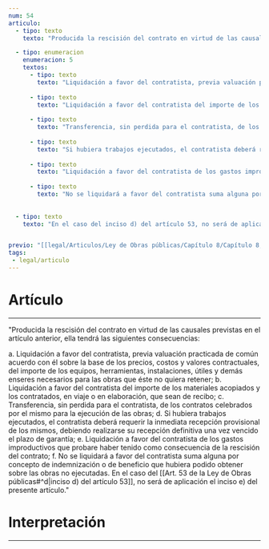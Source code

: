 ```yaml
---
num: 54
articulo: 
  - tipo: texto
    texto: "Producida la rescisión del contrato en virtud de las causales previstas en el artículo anterior, ella tendrá las siguientes consecuencias:"

  - tipo: enumeracion
    enumeracion: 5
    textos:
      - tipo: texto
        texto: "Liquidación a favor del contratista, previa valuación practicada de común acuerdo con él sobre la base de los precios, costos y valores contractuales, del importe de los equipos, herramientas, instalaciones, útiles y demás enseres necesarios para las obras que éste no quiera retener;"
    
      - tipo: texto
        texto: "Liquidación a favor del contratista del importe de los materiales acopiados y los contratados, en viaje o en elaboración, que sean de recibo;"
    
      - tipo: texto
        texto: "Transferencia, sin perdida para el contratista, de los contratos celebrados por el mismo para la ejecución de las obras;"
    
      - tipo: texto
        texto: "Si hubiera trabajos ejecutados, el contratista deberá requerir la inmediata recepción provisional de los mismos, debiendo realizarse su recepción definitiva una vez vencido el plazo de garantía;"
    
      - tipo: texto
        texto: "Liquidación a favor del contratista de los gastos improductivos que probare haber tenido como consecuencia de la rescisión del contrato;"
    
      - tipo: texto
        texto: "No se liquidará a favor del contratista suma alguna por concepto de indemnización o de beneficio que hubiera podido obtener sobre las obras no ejecutadas."
    
    
  - tipo: texto
    texto: "En el caso del inciso d) del artículo 53, no será de aplicación el inciso e) del presente artículo."


previo: "[[legal/Articulos/Ley de Obras públicas/Capítulo 8/Capítulo 8, De la rescisión del contrato.md|Capítulo 8, De la rescisión del contrato]]"
tags: 
 - legal/articulo
---
```

# Artículo
---
"Producida la rescisión del contrato en virtud de las causales previstas en el artículo anterior, ella tendrá las siguientes consecuencias:

 a. Liquidación a favor del contratista, previa valuación practicada de común acuerdo con él sobre la base de los precios, costos y valores contractuales, del importe de los equipos, herramientas, instalaciones, útiles y demás enseres necesarios para las obras que éste no quiera retener;
 b. Liquidación a favor del contratista del importe de los materiales acopiados y los contratados, en viaje o en elaboración, que sean de recibo;
 c. Transferencia, sin perdida para el contratista, de los contratos celebrados por el mismo para la ejecución de las obras;
 d. Si hubiera trabajos ejecutados, el contratista deberá requerir la inmediata recepción provisional de los mismos, debiendo realizarse su recepción definitiva una vez vencido el plazo de garantía;
 e. Liquidación a favor del contratista de los gastos improductivos que probare haber tenido como consecuencia de la rescisión del contrato;
 f. No se liquidará a favor del contratista suma alguna por concepto de indemnización o de beneficio que hubiera podido obtener sobre las obras no ejecutadas.
En el caso del [[Art. 53 de la Ley de Obras públicas#^d|inciso d) del artículo 53]], no será de aplicación el inciso e) del presente artículo."

# Interpretación
---
